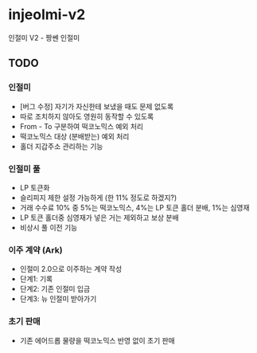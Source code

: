 # injeolmi-v2
인절미 V2 - 짱쎈 인절미

## TODO
### 인절미
- [버그 수정] 자기가 자신한테 보냈을 때도 문제 없도록
- 따로 조치하지 않아도 영원히 동작할 수 있도록
- From - To 구분하여 떡코노믹스 예외 처리
- 떡코노믹스 대상 (분배받는) 예외 처리
- 홀더 지갑주소 관리하는 기능

### 인절미 풀
- LP 토큰화
- 슬리피지 제한 설정 가능하게 (한 11% 정도로 하겠지?)
- 거래 수수료 10% 중 5%는 떡코노믹스, 4%는 LP 토큰 홀더 분배, 1%는 심영재
- LP 토큰 홀더중 심영재가 넣은 거는 제외하고 보상 분배
- 비상시 풀 이전 기능

### 이주 계약 (Ark)
- 인절미 2.0으로 이주하는 계약 작성
- 단계1: 기록
- 단계2: 기존 인절미 입금
- 단계3: 뉴 인절미 받아가기

### 초기 판매
- 기존 에어드롭 물량을 떡코노믹스 반영 없이 초기 판매
